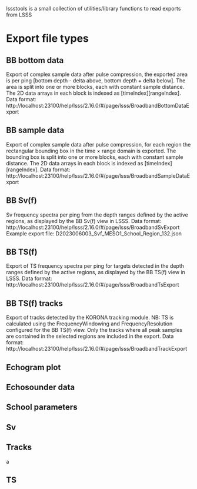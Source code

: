 lssstools is a small collection of utilities/library functions to read
exports from LSSS

# Export file types

## BB bottom data
Export of complex sample data after pulse compression, the exported area is per ping [bottom depth - delta above, bottom depth + delta below]. 
The area is split into one or more blocks, each with constant sample distance. 
The 2D data arrays in each block is indexed as [timeIndex][rangeIndex].
Data format: http://localhost:23100/help/lsss/2.16.0/#/page/lsss/BroadbandBottomDataExport

## BB sample data
Export of complex sample data after pulse compression, for each region the rectangular bounding box in the time × range domain is exported. 
The bounding box is split into one or more blocks, each with constant sample distance. The 2D data arrays in each block is indexed as [timeIndex][rangeIndex].
Data format: http://localhost:23100/help/lsss/2.16.0/#/page/lsss/BroadbandSampleDataExport

## BB Sv(f)
Sv frequency spectra per ping from the depth ranges defined by the active regions, as displayed by the BB Sv(f) view in LSSS.
Data format: http://localhost:23100/help/lsss/2.16.0/#/page/lsss/BroadbandSvExport
Example export file: D2023006003_Svf_MESO1_School_Region_132.json

## BB TS(f)
Export of TS frequency spectra per ping for targets detected in the depth ranges defined by the active regions, as displayed by the BB TS(f) view in LSSS.
Data format: http://localhost:23100/help/lsss/2.16.0/#/page/lsss/BroadbandTsExport

## BB TS(f) tracks
Export of tracks detected by the KORONA tracking module. NB: TS is calculated using the FrequencyWindowing and FrequencyResolution configured for the BB TS(f) view. 
Only the tracks where all peak samples are contained in the selected regions are included in the export.
Data format: http://localhost:23100/help/lsss/2.16.0/#/page/lsss/BroadbandTrackExport

## Echogram plot

## Echosounder data

## School parameters

## Sv

## Tracks
a
## TS
